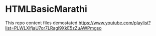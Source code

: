 # HTMLBasicMarathi
This repo content files demostated https://www.youtube.com/playlist?list=PLWLXlfjaU7or7LRagl9XkE5zZuAWPmgso

